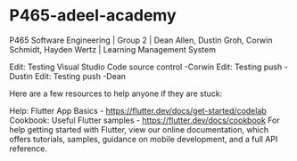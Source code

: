 # P465-adeel-academy
P465 Software Engineering | Group 2 | Dean Allen, Dustin Groh, Corwin Schmidt, Hayden Wertz | Learning Management System

Edit: Testing Visual Studio Code source control -Corwin
Edit: Testing push -Dustin
Edit: Testing push -Dean

Here are a few resources to help anyone if they are stuck:

Help: Flutter App Basics - https://flutter.dev/docs/get-started/codelab
Cookbook: Useful Flutter samples - https://flutter.dev/docs/cookbook
For help getting started with Flutter, view our online documentation, which offers tutorials, samples, guidance on mobile development, and a full API reference.
